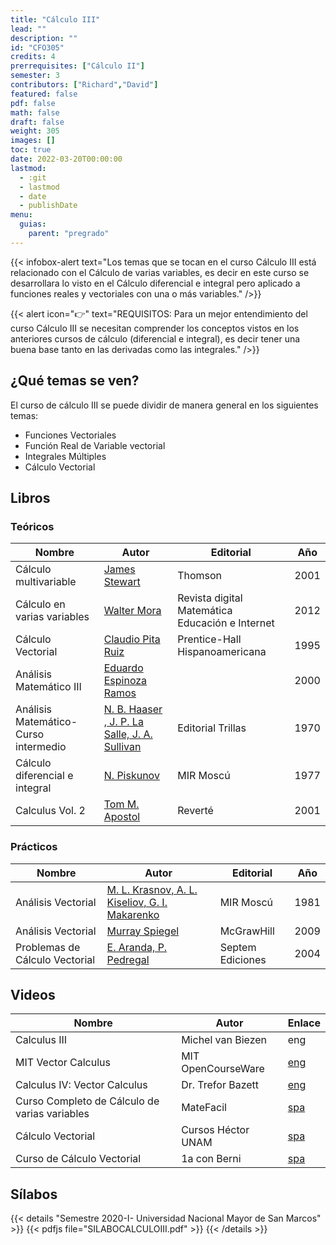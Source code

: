 ```yaml
---
title: "Cálculo III"
lead: ""
description: ""
id: "CFO305"
credits: 4
prerrequisites: ["Cálculo II"]
semester: 3
contributors: ["Richard","David"]
featured: false
pdf: false
math: false
draft: false
weight: 305
images: []
toc: true
date: 2022-03-20T00:00:00
lastmod:
  - :git
  - lastmod
  - date
  - publishDate
menu:
  guias:
    parent: "pregrado"
---
```


{{< infobox-alert text="Los temas que se tocan en el curso Cálculo III está relacionado con el Cálculo de varias variables, es decir en este curso se desarrollara lo visto en el Cálculo diferencial e integral pero aplicado a funciones reales y vectoriales con una o más variables." />}}

{{< alert icon="👉" text="REQUISITOS: Para un mejor entendimiento del curso Cálculo III se necesitan comprender los conceptos vistos en los anteriores cursos de cálculo (diferencial e integral), es decir tener una buena base tanto en las derivadas como las integrales." />}}

## ¿Qué temas se ven?

El curso de cálculo III se puede dividir de manera general en los siguientes temas:

* Funciones Vectoriales
* Función Real de Variable vectorial
* Integrales Múltiples
* Cálculo Vectorial

## Libros

### Teóricos

| Nombre | Autor | Editorial | Año |
| --- | --- | --- | --- |
| Cálculo multivariable | [James Stewart](https://drive.google.com/file/d/15u9TMpY5e0Y_0DcKAOuYpN9zH0AkN3-U/view?usp=share_link) | Thomson | 2001 |
| Cálculo en varias variables | [Walter Mora](https://drive.google.com/file/d/1sImmIzFr1dFb_sOH9TvBDKbOZ_pyDaVh/view?usp=share_link) | Revista digital Matemática Educación e Internet | 2012 |
| Cálculo Vectorial | [Claudio Pita Ruiz](https://drive.google.com/file/d/1ZWDnxo2T5MHzRIP2YV-UvxXWXg54VL-S/view?usp=share_link) | Prentice-Hall Hispanoamericana | 1995 |
| Análisis Matemático III | [Eduardo Espinoza Ramos](https://drive.google.com/file/d/1LBXSu7RjocvtcQ3flMHSir9QGD1ZXviE/view?usp=share_link) | | 2000 |
|Análisis Matemático-Curso intermedio | [N. B. Haaser , J. P. La Salle, J. A. Sullivan](https://drive.google.com/file/d/10KVE-77FaYTJQR3d4siy7EAkYiJwj62a/view?usp=share_link) |  Editorial Trillas | 1970 |
| Cálculo diferencial e integral | [N. Piskunov](https://drive.google.com/file/d/19S8_vJFpiVsOxG8xAOArgJ760TvdxmIy/view?usp=share_link) | MIR Moscú | 1977 |
| Calculus Vol. 2 | [Tom M. Apostol](https://drive.google.com/file/d/1OqpMoP6v7xBj3siAKoDNIB49No-au9_S/view?usp=share_link) | Reverté | 2001 |

### Prácticos

| Nombre | Autor | Editorial | Año |
| --- | --- | --- | --- |
| Análisis Vectorial | [M. L. Krasnov, A. L. Kiseliov, G. I. Makarenko](https://drive.google.com/file/d/1CAQZiaLaa9b31R23DmxBT5VQ_qhEAuN8/view?usp=share_link) | MIR Moscú | 1981 |
| Análisis Vectorial | [Murray Spiegel](https://drive.google.com/file/d/1iFGWKPkkSfidmZwbM7on75on9W_0XCi-/view?usp=share_link) | McGrawHill | 2009 |
| Problemas de Cálculo Vectorial | [E. Aranda, P. Pedregal](https://drive.google.com/file/d/1aa4kp2T_4KKoPk4CNK0ctlBH7OBzgcxM/view?usp=share_link) | Septem Ediciones | 2004 |

## Videos

| Nombre | Autor | Enlace |
| ------ | ----- | ------ |
| Calculus III | Michel van Biezen | eng |
| MIT Vector Calculus | MIT OpenCourseWare | [eng](https://youtube.com/playlist?list=PLYzxBBT5iehMCyHxKZOg9EMETK3nLBbfC)|
| Calculus IV: Vector Calculus | Dr. Trefor Bazett | [eng](https://youtube.com/playlist?list=PLHXZ9OQGMqxfW0GMqeUE1bLKaYor6kbHa)
| Curso Completo de Cálculo de varias variables | MateFacil | [spa](https://youtube.com/playlist?list=PL9SnRnlzoyX2-qH2lY3o5Lhv9f6za9o9A)|
|Cálculo Vectorial | Cursos Héctor UNAM | [spa](https://youtube.com/playlist?list=PLrkGrLgBpVbQh0o8MSgbUxRg6ujNUET-H)|
|Curso de Cálculo Vectorial | 1a con Berni | [spa](https://www.youtube.com/c/1aconBerni/playlists?view=50&sort=dd&shelf_id=6)|

## Sílabos

{{< details "Semestre 2020-I- Universidad Nacional Mayor de San Marcos" >}}
{{< pdfjs file="SILABOCALCULOIII.pdf" >}}
{{< /details >}}

